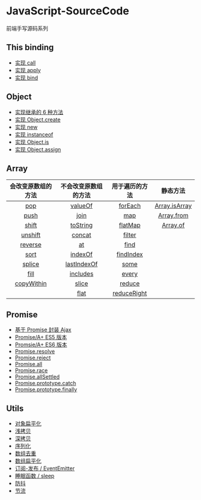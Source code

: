 # JavaScript-SourceCode
前端手写源码系列

## This binding

* [实现 call](https://github.com/Chorer/JavaScript-SourceCode/blob/main/This%20binding/call.js)
* [实现 apply](https://github.com/Chorer/JavaScript-SourceCode/blob/main/This%20binding/apply.js)
* [实现 bind](https://github.com/Chorer/JavaScript-SourceCode/blob/main/This%20binding/bind.js)

## Object

* [实现继承的 6 种方法](https://github.com/Chorer/JavaScript-SourceCode/tree/main/Object/inheritance.js)
* [实现 Object.create](https://github.com/Chorer/JavaScript-SourceCode/tree/main/Object/Object.create.js)
* [实现 new](https://github.com/Chorer/JavaScript-SourceCode/tree/main/Object/new.js)
* [实现 instanceof](https://github.com/Chorer/JavaScript-SourceCode/tree/main/Object/instanceof.js)
* [实现 Object.is](https://github.com/Chorer/JavaScript-SourceCode/tree/main/Object/Object.is.js)
* [实现 Object.assign](https://github.com/Chorer/JavaScript-SourceCode/tree/main/Object/Object.assign.js)

## Array

|                      会改变原数组的方法                      |                     不会改变原数组的方法                     |                        用于遍历的方法                        |                           静态方法                           |
| :----------------------------------------------------------: | :----------------------------------------------------------: | :----------------------------------------------------------: | :----------------------------------------------------------: |
| [pop](https://github.com/Chorer/JavaScript-SourceCode/tree/main/Array/pop.js) | [valueOf](https://github.com/Chorer/JavaScript-SourceCode/tree/main/Array/valueOf.js) | [forEach](https://github.com/Chorer/JavaScript-SourceCode/tree/main/Array/forEach.js) | [Array.isArray](https://github.com/Chorer/JavaScript-SourceCode/tree/main/Array/Array.isArray.js) |
| [push](https://github.com/Chorer/JavaScript-SourceCode/tree/main/Array/push.js) | [join](https://github.com/Chorer/JavaScript-SourceCode/tree/main/Array/join.js) | [map](https://github.com/Chorer/JavaScript-SourceCode/tree/main/Array/map.js) | [Array.from](https://github.com/Chorer/JavaScript-SourceCode/tree/main/Array/Array.from.js) |
| [shift](https://github.com/Chorer/JavaScript-SourceCode/tree/main/Array/shift.js) | [toString](https://github.com/Chorer/JavaScript-SourceCode/tree/main/Array/toString.js) | [flatMap](https://github.com/Chorer/JavaScript-SourceCode/tree/main/Array/flatMap.js) | [Array.of](https://github.com/Chorer/JavaScript-SourceCode/tree/main/Array/Array.of.js) |
| [unshift](https://github.com/Chorer/JavaScript-SourceCode/tree/main/Array/unshift.js) | [concat](https://github.com/Chorer/JavaScript-SourceCode/tree/main/Array/concat.js) | [filter](https://github.com/Chorer/JavaScript-SourceCode/tree/main/Array/filter.js) |                                                              |
| [reverse](https://github.com/Chorer/JavaScript-SourceCode/tree/main/Array/reverse.js) | [at](https://github.com/Chorer/JavaScript-SourceCode/tree/main/Array/at.js) | [find](https://github.com/Chorer/JavaScript-SourceCode/tree/main/Array/find.js) |                                                              |
| [sort](https://github.com/Chorer/JavaScript-SourceCode/tree/main/Array/sort.js) | [indexOf](https://github.com/Chorer/JavaScript-SourceCode/tree/main/Array/indexOf.js) | [findIndex](https://github.com/Chorer/JavaScript-SourceCode/tree/main/Array/findIndex.js) |                                                              |
| [splice](https://github.com/Chorer/JavaScript-SourceCode/tree/main/Array/splice.js) | [lastIndexOf](https://github.com/Chorer/JavaScript-SourceCode/tree/main/Array/lastIndexOf.js) | [some](https://github.com/Chorer/JavaScript-SourceCode/tree/main/Array/some.js) |                                                              |
| [fill](https://github.com/Chorer/JavaScript-SourceCode/tree/main/Array/fill.js) | [includes](https://github.com/Chorer/JavaScript-SourceCode/tree/main/Array/includes.js) | [every](https://github.com/Chorer/JavaScript-SourceCode/tree/main/Array/every.js) |                                                              |
| [copyWithin](https://github.com/Chorer/JavaScript-SourceCode/tree/main/Array/copyWithin.js) | [slice](https://github.com/Chorer/JavaScript-SourceCode/tree/main/Array/slice.js) | [reduce](https://github.com/Chorer/JavaScript-SourceCode/tree/main/Array/reduce.js) |                                                              |
|                                                              | [flat](https://github.com/Chorer/JavaScript-SourceCode/tree/main/Array/flat.js) | [reduceRight](https://github.com/Chorer/JavaScript-SourceCode/tree/main/Array/reduceRight.js) |                                                              |

## Promise

* [基于 Promise 封装 Ajax](https://github.com/Chorer/JavaScript-SourceCode/blob/main/Promise/Promise_A%2B_Ajax.js)
* [Promise/A+ ES5 版本](https://github.com/Chorer/JavaScript-SourceCode/blob/main/Promise/Promise_A%2B_ES5.js)
* [Promsie/A+ ES6 版本](https://github.com/Chorer/JavaScript-SourceCode/blob/main/Promise/Promise_A%2B_ES6.js)
* [Promise.resolve](https://github.com/Chorer/JavaScript-SourceCode/blob/main/Promise/Promise_A%2B_resolve.js)
* [Promise.reject](https://github.com/Chorer/JavaScript-SourceCode/blob/main/Promise/Promise_A%2B_reject.js)
* [Promise.all](https://github.com/Chorer/JavaScript-SourceCode/blob/main/Promise/Promise_A%2B_all.js)
* [Promise.race](https://github.com/Chorer/JavaScript-SourceCode/blob/main/Promise/Promise_A%2B_race.js)
* [Promise.allSettled](https://github.com/Chorer/JavaScript-SourceCode/blob/main/Promise/Promise_A%2B_allSettled.js)
* [Promise.prototype.catch](https://github.com/Chorer/JavaScript-SourceCode/blob/main/Promise/Promise_A%2B_catch.js)
* [Promise.prototype.finally](https://github.com/Chorer/JavaScript-SourceCode/blob/main/Promise/Promise_A%2B_finally.js)

## Utils

* [对象扁平化](https://github.com/Chorer/JavaScript-SourceCode/blob/main/Utils/flatObject.js)
* [浅拷贝](https://github.com/Chorer/JavaScript-SourceCode/blob/main/Utils/shallowClone.js)
* [深拷贝](https://github.com/Chorer/JavaScript-SourceCode/blob/main/Utils/deepClone.js)
* [序列化](https://github.com/Chorer/JavaScript-SourceCode/blob/main/Utils/jsonStringify.js)
* [数组去重](https://github.com/Chorer/JavaScript-SourceCode/blob/main/Utils/ArrayDeduplication.js)
* [数组扁平化](https://github.com/Chorer/JavaScript-SourceCode/blob/main/Utils/flatArray.js)
* [订阅-发布 / EventEmitter](https://github.com/Chorer/JavaScript-SourceCode/blob/main/Utils/EventEmitter.js)
* [睡眠函数 / sleep](https://github.com/Chorer/JavaScript-SourceCode/blob/main/Utils/sleep.js)
* [防抖](https://github.com/Chorer/JavaScript-SourceCode/blob/main/Utils/debounce.js)
* [节流](https://github.com/Chorer/JavaScript-SourceCode/blob/main/Utils/throttle.js)

